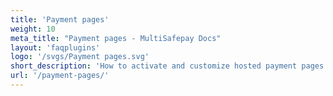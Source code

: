 ```yaml
---
title: 'Payment pages'
weight: 10
meta_title: "Payment pages - MultiSafepay Docs"
layout: 'faqplugins'
logo: '/svgs/Payment pages.svg'
short_description: 'How to activate and customize hosted payment pages.'
url: '/payment-pages/'
---
```

